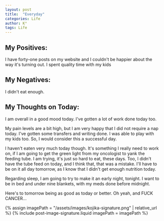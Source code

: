 ```yaml
---
layout: post
title:  "Everyday"
categories: Life
author: K°
tags: Life
---
```

## My Positives:
I have forty-one posts on my website and I couldn't be happier about the way it's turning out.
I spent quality time with my kids

## My Negatives:
I didn't eat enough.

## My Thoughts on Today:
I am overall in a good mood today. I've gotten a lot of work done today too.

My pain levels are a bit high, but I am very happy that I did not require a nap today. I've gotten some transfers and writing done. I was able to play with my kids too. So, I would consider this a successful day.

I haven't eaten very much today though. It's something I really need to work on, if I am going to get the green light from my oncologist to yank the feeding tube. I am trying, it's just so hard to eat, these days. Too, I didn't have the tube feed on today, and I think that, that was a mistake. I'll have to be on it all day tomorrow, as I know that I didn't get enough nutrition today.

Regarding sleep, I am going to try to make it an early night, tonight. I want to be in bed and under nine blankets, with my meds done before midnight.

Here's to tomorrow being as good as today or better. Oh yeah, and FUCK CANCER...

<!-- signature -->
{% assign imagePath = "/assets/images/kojika-signature.png" | relative_url %}
{% include post-image-signature.liquid imagePath = imagePath %}